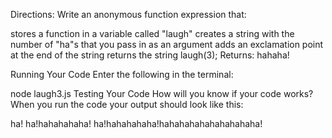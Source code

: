 Directions:
Write an anonymous function expression that:

stores a function in a variable called "laugh"
creates a string with the number of "ha"s that you pass in as an argument
adds an exclamation point at the end of the string
returns the string
laugh(3);
Returns: hahaha!

Running Your Code
Enter the following in the terminal:

node laugh3.js
Testing Your Code
How will you know if your code works? When you run the code your output should look like this:

ha!
ha!hahahahaha!
ha!hahahahaha!hahahahahahahahahaha!
